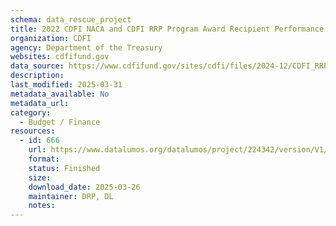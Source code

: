 ```yaml
---
schema: data_rescue_project 
title: 2022 CDFI NACA and CDFI RRP Program Award Recipient Performance Data Snapshot
organization: CDFI
agency: Department of the Treasury
websites: cdfifund.gov
data_source: https://www.cdfifund.gov/sites/cdfi/files/2024-12/CDFI_RRP_Snapshot_FY22_Final.pdf
description: 
last_modified: 2025-03-31
metadata_available: No
metadata_url: 
category:
  - Budget / Finance
resources:
  - id: 666
    url: https://www.datalumos.org/datalumos/project/224342/version/V1/view
    format: 
    status: Finished
    size: 
    download_date: 2025-03-26
    maintainer: DRP, DL
    notes: 
---
```

